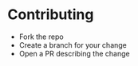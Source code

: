 <!--
This CONTRIBUTING.md file provides guidelines for contributing to the project.
It outlines the steps for new contributors:
- Forking the repository to create a personal copy.
- Creating a dedicated branch for proposed changes.
- Opening a pull request (PR) with a description of the changes made.

Following these steps helps maintain code quality and project organization.
-->

# Contributing

- Fork the repo
- Create a branch for your change
- Open a PR describing the change
